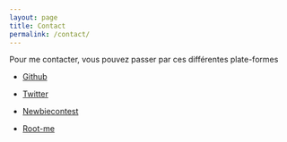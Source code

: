 ```yaml
---
layout: page
title: Contact
permalink: /contact/
---
```


Pour me contacter, vous pouvez passer par ces différentes plate-formes

* [Github](http://www.github.com/hackndo)

* [Twitter](http://www.twitter.com/hackanddo)

* [Newbiecontest](https://www.newbiecontest.org/index.php?page=info_membre&nick=pixis)

* [Root-me](https://www.root-me.org/Betezed)